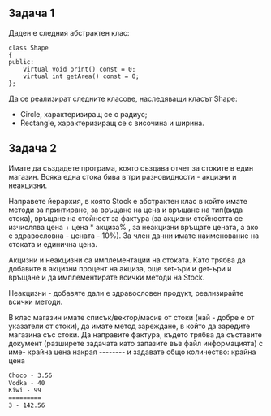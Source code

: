 ## Задача 1

Даден е следния абстрактен клас:

    class Shape
    {
    public:
        virtual void print() const = 0;
        virtual int getArea() const = 0;
    };

Да се реализират следните класове, наследяващи класът Shape:

- Circle, характеризиращ се с радиус;
- Rectangle, характеризиращ се с височина и ширина.

## Задача 2

Имате да създадете програма, която създава отчет за стоките в един магазин. Всяка една стока бива в три разновидности - акцизни и неакцизни.

Направете йерархия, в която Stock  е абстрактен клас в който имате методи за принтиране, за връщане на цена и връщане на тип(вида стока), връщане на стойност за фактура (за акцизни стойността се изчислява цена + цена * акциза% , за неакцизни връщате цената, а ако е здравословна - цената - 10%). За член данни имате наименование на стоката и единична цена.

Акцизни и неакцизни са имплементации на стоката. Като трябва да добавите в акцизни процент на акциза, още set-ъри и get-ъри и връщане и да имплементирате всички методи на Stock.

Неакцизни - добавяте дали е здравословен продукт, реализирайте всички методи.

В клас магазин имате списък/вектор/масив от стоки  (най - добре е от указатели от стоки), да имате метод зареждане, в който да заредите магазина със стоки. Да направите фактура, където трябва да съставите документ (разширете задачата като запазите във файл информацията) с име- крайна цена накрая -------- и задавате общо количество: крайна цена


```txt
Choco - 3.56
Vodka - 40
Kiwi - 99
=========
3 - 142.56
```
